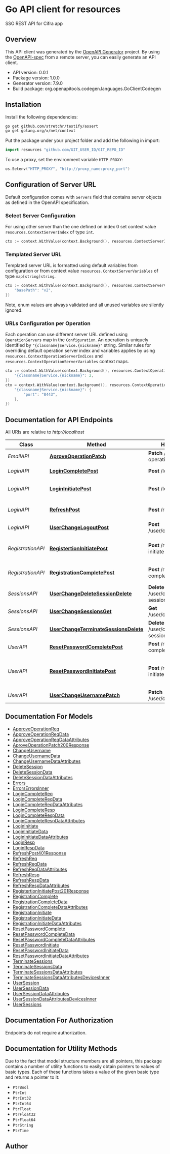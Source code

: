 # Go API client for resources

SSO REST API for Cifra app

## Overview
This API client was generated by the [OpenAPI Generator](https://openapi-generator.tech) project.  By using the [OpenAPI-spec](https://www.openapis.org/) from a remote server, you can easily generate an API client.

- API version: 0.0.1
- Package version: 1.0.0
- Generator version: 7.9.0
- Build package: org.openapitools.codegen.languages.GoClientCodegen

## Installation

Install the following dependencies:

```sh
go get github.com/stretchr/testify/assert
go get golang.org/x/net/context
```

Put the package under your project folder and add the following in import:

```go
import resources "github.com/GIT_USER_ID/GIT_REPO_ID"
```

To use a proxy, set the environment variable `HTTP_PROXY`:

```go
os.Setenv("HTTP_PROXY", "http://proxy_name:proxy_port")
```

## Configuration of Server URL

Default configuration comes with `Servers` field that contains server objects as defined in the OpenAPI specification.

### Select Server Configuration

For using other server than the one defined on index 0 set context value `resources.ContextServerIndex` of type `int`.

```go
ctx := context.WithValue(context.Background(), resources.ContextServerIndex, 1)
```

### Templated Server URL

Templated server URL is formatted using default variables from configuration or from context value `resources.ContextServerVariables` of type `map[string]string`.

```go
ctx := context.WithValue(context.Background(), resources.ContextServerVariables, map[string]string{
	"basePath": "v2",
})
```

Note, enum values are always validated and all unused variables are silently ignored.

### URLs Configuration per Operation

Each operation can use different server URL defined using `OperationServers` map in the `Configuration`.
An operation is uniquely identified by `"{classname}Service.{nickname}"` string.
Similar rules for overriding default operation server index and variables applies by using `resources.ContextOperationServerIndices` and `resources.ContextOperationServerVariables` context maps.

```go
ctx := context.WithValue(context.Background(), resources.ContextOperationServerIndices, map[string]int{
	"{classname}Service.{nickname}": 2,
})
ctx = context.WithValue(context.Background(), resources.ContextOperationServerVariables, map[string]map[string]string{
	"{classname}Service.{nickname}": {
		"port": "8443",
	},
})
```

## Documentation for API Endpoints

All URIs are relative to *http://localhost*

Class | Method | HTTP request | Description
------------ | ------------- | ------------- | -------------
*EmailAPI* | [**AproveOperationPatch**](docs/EmailAPI.md#aproveoperationpatch) | **Patch** /aprove-operation | Approve operation
*LoginAPI* | [**LoginCompletePost**](docs/LoginAPI.md#logincompletepost) | **Post** /login-complete | Confirm login
*LoginAPI* | [**LoginInitiatePost**](docs/LoginAPI.md#logininitiatepost) | **Post** /login-initiate | Send a request to login
*LoginAPI* | [**RefreshPost**](docs/LoginAPI.md#refreshpost) | **Post** /refresh | Refresh Access Token
*LoginAPI* | [**UserChangeLogoutPost**](docs/LoginAPI.md#userchangelogoutpost) | **Post** /user/change/logout | Logout user
*RegistrationAPI* | [**RegistertionInitiatePost**](docs/RegistrationAPI.md#registertioninitiatepost) | **Post** /registertion-initiate | Send a request to register a new user
*RegistrationAPI* | [**RegistrationCompletePost**](docs/RegistrationAPI.md#registrationcompletepost) | **Post** /registration-complete | Confirm register a new user
*SessionsAPI* | [**UserChangeDeleteSessionDelete**](docs/SessionsAPI.md#userchangedeletesessiondelete) | **Delete** /user/change/delete-session | Delete the sessions
*SessionsAPI* | [**UserChangeSessionsGet**](docs/SessionsAPI.md#userchangesessionsget) | **Get** /user/change/sessions | Get user&#39;s session
*SessionsAPI* | [**UserChangeTerminateSessionsDelete**](docs/SessionsAPI.md#userchangeterminatesessionsdelete) | **Delete** /user/change/terminate-sessions | Terminate all sessions
*UserAPI* | [**ResetPasswordCompletePost**](docs/UserAPI.md#resetpasswordcompletepost) | **Post** /reset-password-complete | Reset password
*UserAPI* | [**ResetPasswordInitiatePost**](docs/UserAPI.md#resetpasswordinitiatepost) | **Post** /reset-password-initiate | Send a request to change user password
*UserAPI* | [**UserChangeUsernamePatch**](docs/UserAPI.md#userchangeusernamepatch) | **Patch** /user/change/username | Change username


## Documentation For Models

 - [ApproveOperationReq](docs/ApproveOperationReq.md)
 - [ApproveOperationReqData](docs/ApproveOperationReqData.md)
 - [ApproveOperationReqDataAttributes](docs/ApproveOperationReqDataAttributes.md)
 - [AproveOperationPatch200Response](docs/AproveOperationPatch200Response.md)
 - [ChangeUsername](docs/ChangeUsername.md)
 - [ChangeUsernameData](docs/ChangeUsernameData.md)
 - [ChangeUsernameDataAttributes](docs/ChangeUsernameDataAttributes.md)
 - [DeleteSession](docs/DeleteSession.md)
 - [DeleteSessionData](docs/DeleteSessionData.md)
 - [DeleteSessionDataAttributes](docs/DeleteSessionDataAttributes.md)
 - [Errors](docs/Errors.md)
 - [ErrorsErrorsInner](docs/ErrorsErrorsInner.md)
 - [LoginCompleteReq](docs/LoginCompleteReq.md)
 - [LoginCompleteReqData](docs/LoginCompleteReqData.md)
 - [LoginCompleteReqDataAttributes](docs/LoginCompleteReqDataAttributes.md)
 - [LoginCompleteResp](docs/LoginCompleteResp.md)
 - [LoginCompleteRespData](docs/LoginCompleteRespData.md)
 - [LoginCompleteRespDataAttributes](docs/LoginCompleteRespDataAttributes.md)
 - [LoginInitiate](docs/LoginInitiate.md)
 - [LoginInitiateData](docs/LoginInitiateData.md)
 - [LoginInitiateDataAttributes](docs/LoginInitiateDataAttributes.md)
 - [LoginResp](docs/LoginResp.md)
 - [LoginRespData](docs/LoginRespData.md)
 - [RefreshPost401Response](docs/RefreshPost401Response.md)
 - [RefreshReq](docs/RefreshReq.md)
 - [RefreshReqData](docs/RefreshReqData.md)
 - [RefreshReqDataAttributes](docs/RefreshReqDataAttributes.md)
 - [RefreshResp](docs/RefreshResp.md)
 - [RefreshRespData](docs/RefreshRespData.md)
 - [RefreshRespDataAttributes](docs/RefreshRespDataAttributes.md)
 - [RegistertionInitiatePost201Response](docs/RegistertionInitiatePost201Response.md)
 - [RegistrationComplete](docs/RegistrationComplete.md)
 - [RegistrationCompleteData](docs/RegistrationCompleteData.md)
 - [RegistrationCompleteDataAttributes](docs/RegistrationCompleteDataAttributes.md)
 - [RegistrationInitiate](docs/RegistrationInitiate.md)
 - [RegistrationInitiateData](docs/RegistrationInitiateData.md)
 - [RegistrationInitiateDataAttributes](docs/RegistrationInitiateDataAttributes.md)
 - [ResetPasswordComplete](docs/ResetPasswordComplete.md)
 - [ResetPasswordCompleteData](docs/ResetPasswordCompleteData.md)
 - [ResetPasswordCompleteDataAttributes](docs/ResetPasswordCompleteDataAttributes.md)
 - [ResetPasswordInitiate](docs/ResetPasswordInitiate.md)
 - [ResetPasswordInitiateData](docs/ResetPasswordInitiateData.md)
 - [ResetPasswordInitiateDataAttributes](docs/ResetPasswordInitiateDataAttributes.md)
 - [TerminateSessions](docs/TerminateSessions.md)
 - [TerminateSessionsData](docs/TerminateSessionsData.md)
 - [TerminateSessionsDataAttributes](docs/TerminateSessionsDataAttributes.md)
 - [TerminateSessionsDataAttributesDevicesInner](docs/TerminateSessionsDataAttributesDevicesInner.md)
 - [UserSession](docs/UserSession.md)
 - [UserSessionData](docs/UserSessionData.md)
 - [UserSessionDataAttributes](docs/UserSessionDataAttributes.md)
 - [UserSessionDataAttributesDevicesInner](docs/UserSessionDataAttributesDevicesInner.md)
 - [UserSessions](docs/UserSessions.md)


## Documentation For Authorization

Endpoints do not require authorization.


## Documentation for Utility Methods

Due to the fact that model structure members are all pointers, this package contains
a number of utility functions to easily obtain pointers to values of basic types.
Each of these functions takes a value of the given basic type and returns a pointer to it:

* `PtrBool`
* `PtrInt`
* `PtrInt32`
* `PtrInt64`
* `PtrFloat`
* `PtrFloat32`
* `PtrFloat64`
* `PtrString`
* `PtrTime`

## Author



